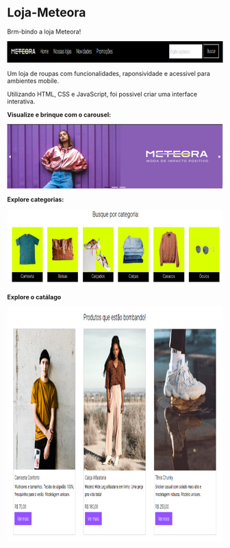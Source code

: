 # Loja-Meteora

Brm-bindo a loja Meteora! 

<img src="pag7-meteora.png" alt="part1" width='1000px' height='50px'>

Um loja de roupas com funcionalidades, raponsividade e acessivel para ambientes mobile. 

Utilizando HTML, CSS e JavaScript, foi possivel criar uma interface interativa. 

**Visualize e brinque com o carousel:**

<img src="pag1-meteora.png" alt="part1" width='900px' height='150px'>

**Explore categorias:**

<img src="pag2-meteora.png" alt="part1" width='900px' height='180px'>

**Explore o catálago**

<img src="pag3-meteora.png" alt="part1" width='900px' height='550px'>
